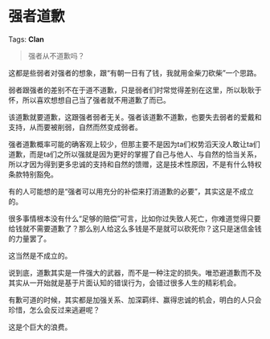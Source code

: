# 强者道歉

Tags: **Clan**

> 强者从不道歉吗？



这都是些弱者对强者的想象，跟“有朝一日有了钱，我就用金柴刀砍柴”一个思路。

弱者跟强者的差别不在于道不道歉，只是弱者们时常觉得差别在这里，所以耿耿于怀，所以喜欢想想自己当了强者就不用道歉了而已。

该道歉就要道歉，这跟强者弱者无关。强者该道歉不道歉，也要失去弱者的爱戴和支持，从而要被削弱，自然而然变成弱者。

强者道歉概率可能的确客观上较少，但那主要不是因为ta们权势滔天没人敢让ta们道歉，而是ta们之所以强就是因为更好的掌握了自己与他人、与自然的恰当关系，所以才因为得到更多忠诚的支持和自然的馈赠，这是技术性原因，不是有什么特权条款特别豁免。

有的人可能想的是“强者可以用充分的补偿来打消道歉的必要”，其实这是不成立的。

很多事情根本没有什么“足够的赔偿”可言，比如你过失致人死亡，你难道觉得只要给钱就不需要道歉了？那么别人给这么多钱是不是就可以砍死你？这只是迷信金钱的力量罢了。

这当然是不成立的。

  


说到底，道歉其实是一件强大的武器，而不是一种注定的损失。唯恐避道歉而不及其实从一开始就是基于片面认知的错误行为，会错过很多人生的精彩机会。

有歉可道的时候，其实都是加强关系、加深羁绊、赢得忠诚的机会，明白的人只会珍惜，怎么会反过来逃避呢？

这是个巨大的浪费。



